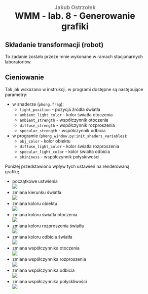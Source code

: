 <div style="padding: 2% 5%;">

<h1 style="text-align: center;">
<div style="color:grey; font-size: 0.6em;">Jakub Ostrzołek</div>
<div>WMM - lab. 8 - Generowanie grafiki</div>
</h1>

## Składanie transformacji (robot)
To zadanie zostało przeze mnie wykonane w ramach stacjonarnych laboratoriów.

## Cieniowanie
Tak jak wskazano w instrukcji, w programi dostępne są następujące parametry:
* w shaderze (`phong.frag`):
  * `light_position` - pozycja źródła światła
  * `ambient_light_color` - kolor światła otoczenia
  * `ambient_strength` - współczynnik otoczenia
  * `diffuse_strength` - współczynnik rozproszenia
  * `specular_strength` - współczynnik odbicia
* w programie (`phong_window.py:init_shaders_variables`):
  * `obj_color` - kolor obiektu
  * `diffuse_light_color` - kolor światła rozproszenia
  * `specular_light_color` - kolor światła odbicia
  * `shininess` - współczynnik połyskiwości

Poniżej przedstawiono wpływ tych ustawień na renderowaną grafikę.
* początkowe ustwienia  
![](1.png)
* zmiana kierunku światła  
![](2-light-direction.png)
* zmiana koloru obiektu  
![](4-obj-color.png)
* zmiana koloru światła otoczenia  
![](3-ambient-color.png)
* zmiana koloru rozproszenia światła  
![](5-diffuse-light-color.png)
* zmiana koloru odbicia światła  
![](6-specular-light-color.png)
* zmiana współczynnika otoczenia  
![](7-ambient-strength.png)
* zmiana współczynnika rozproszenia  
![](8-diffuse-strength.png)
* zmiana współczynnika odbicia  
![](9-specular-strength.png)
* zmiana współczynnika połyskliwości  
![](10-shininess.png)


</div>